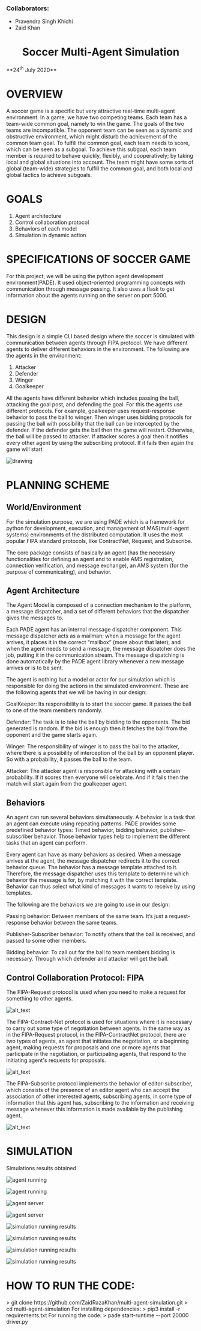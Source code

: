
<h3>Collaborators:</h3>
<ul><li>Pravendra Singh Khichi</li>

<li>Zaid Khan</li>
</ul>

<h1 align="center">Soccer Multi-Agent Simulation</h1>


<p>**24<sup>th</sup> July 2020**

<h1>OVERVIEW</h1>


A soccer game is a specific but very attractive real-time multi-agent environment. In a game, we have two competing teams. Each team has a team-wide common goal, namely to win the game. The goals of the two teams are incompatible. The opponent team can be seen as a dynamic and obstructive environment, which might disturb the achievement of the common team goal. To fulfill the common goal, each team needs to score, which can be seen as a subgoal. To achieve this subgoal, each team member is required to behave quickly, flexibly, and cooperatively; by taking local and global situations into account. The team might have some sorts of global (team-wide) strategies to fulfill the common goal, and both local and global tactics to achieve subgoals.

<h1>GOALS</h1>




1. Agent architecture
2. Control collaboration protocol
3. Behaviors of each model
4. Simulation in dynamic action 

<h1>SPECIFICATIONS OF SOCCER GAME</h1>


For this project, we will be using the python agent development environment(PADE). It used object-oriented programming concepts with communication through message passing. It also uses a flask to get information about the agents running on the server on port 5000.

<h1>DESIGN</h1>


This design is a simple CLI based design where the soccer is simulated with communication between agents through FIPA protocol. We have different agents to deliver different behaviors in the environment. The following are the agents in the environment:



1. Attacker
2. Defender
3. Winger
4. Goalkeeper

All the agents have different behavior which includes passing the ball, attacking the goal post, and defending the goal. For this the agents use different protocols. For example, goalkeeper uses request-response behavior to pass the ball to winger. Then winger uses bidding protocols for passing the ball with possibility that the ball can be intercepted by the defender. If the defender gets the ball then the game will restart. Otherwise, the ball will be passed to attacker. If attacker scores a goal then it notifies every other agent by using the subscribing protocol. If it fails then again the game will start

 
![drawing](images/1.png)

<h1>PLANNING SCHEME</h1>


<h2>World/Environment</h2>


For the simulation purpose, we are using PADE which is a framework for python for development, execution, and management of MAS(multi-agent systems) environments of the distributed computation. It uses the most popular FIPA standard protocols, like ContractNet, Request, and Subscribe.

The core package consists of basically an agent (has the necessary functionalities for defining an agent and to enable AMS registration, connection verification, and message exchange), an AMS system (for the purpose of communicating), and behavior. 

<h2>Agent Architecture</h2>


The Agent Model is composed of a connection mechanism to the platform, a message dispatcher, and a set of different behaviors that the dispatcher gives the messages to. 

Each PADE agent has an internal message dispatcher component. This message dispatcher acts as a mailman: when a message for the agent arrives, it places it in the correct “mailbox” (more about that later); and when the agent needs to send a message, the message dispatcher does the job, putting it in the communication stream. The message dispatching is done automatically by the PADE agent library whenever a new message arrives or is to be sent.

The agent is nothing but a model or actor for our simulation which is responsible for doing the actions in the simulated environment. These are the following agents that we will be having in our design:

GoalKeeper: Its responsibility is to start the soccer game. It passes the ball to one of the team members randomly.

Defender: The task is to take the ball by bidding to the opponents. The bid generated is random. If the bid is enough then it fetches the ball from the opponent and the game starts again.

Winger: The responsibility of winger is to pass the ball to the attacker, where there is a possibility of interception of the ball by an opponent player. So with a probability, it passes the ball to the team.

Attacker: The attacker agent is responsible for attacking with a certain probability. If it scores then everyone will celebrate. And if it fails then the match will start again from the goalkeeper agent.

<h2>Behaviors</h2>


An agent can run several behaviors simultaneously. A behavior is a task that an agent can execute using repeating patterns. PADE provides some predefined behavior types: Timed behavior, bidding behavior, publisher-subscriber behavior. Those behavior types help to implement the different tasks that an agent can perform. 

Every agent can have as many behaviors as desired. When a message arrives at the agent, the message dispatcher redirects it to the correct behavior queue. The behavior has a message template attached to it. Therefore, the message dispatcher uses this template to determine which behavior the message is for, by matching it with the correct template. Behavior can thus select what kind of messages it wants to receive by using templates.

The following are the behaviors we are going to use in our design:

Passing behavior: Between members of the same team. It’s just a request-response behavior between the same teams.

Publisher-Subscriber behavior: To notify others that the ball is received, and passed to some other members.

Bidding behavior: To call out for the ball to team members bidding is necessary. Through which defender and attacker will get the ball. 

<h2>Control Collaboration Protocol: FIPA</h2>


The FIPA-Request protocol is used when you need to make a request for something to other agents.

![alt_text](images/image2.png "image_tooltip")


The FIPA-Contract-Net protocol is used for situations where it is necessary to carry out some type of negotiation between agents. In the same way as in the FIPA-Request protocol, in the FIPA-ContractNet protocol, there are two types of agents, an agent that initiates the negotiation, or a beginning agent, making requests for proposals and one or more agents that participate in the negotiation, or participating agents, that respond to the initiating agent's requests for proposals.


![alt_text](images/image3.png "image_tooltip")


The FIPA-Subscribe protocol implements the behavior of editor-subscriber, which consists of the presence of an editor agent who can accept the association of other interested agents, subscribing agents, in some type of information that this agent has, subscribing to the information and receiving message whenever this information is made available by the publishing agent.



![alt_text](images/image4.png "image_tooltip")


<h1>SIMULATION</h1>
Simulations results obtained




![agent running](images/simulationUi.png)

![agent running](images/simulationMessageDiagram.png)

![agent server](images/simulationUi1.png)
 
![agent server](images/simulationUi2.png)

![simulation running results](images/simulation1.png "image_tooltip")

![simulation running results](images/simulation2.png "image_tooltip")

![simulation running results](images/simulation3.png "image_tooltip")

![simulation running results](images/simulation4.png "image_tooltip")

<h1>HOW TO RUN THE CODE:</h1>
> git clone https://github.com/ZaidRazaKhan/multi-agent-simulation.git
> cd multi-agent-simulation
For installing dependencies:
> pip3 install -r requirements.txt
For running the code:
> pade start-runtime --port 20000 driver.py
